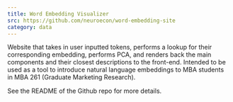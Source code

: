 ```yaml
---
title: Word Embedding Visualizer
src: https://github.com/neuroecon/word-embedding-site
category: data
---
```


Website that takes in user inputted tokens, performs a lookup for their corresponding
embedding, performs PCA, and renders back the main components and their closest
descriptions to the front-end. Intended to be used as a tool to introduce natural language
embeddings to MBA students in MBA 261 (Graduate Marketing Research). 

See the README of the Github repo for more details.
